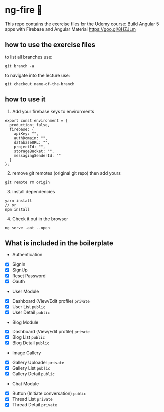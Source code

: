 # ng-fire :metal:

This repo contains the exercise files for the Udemy course: 
Build Angular 5 apps with Firebase and Angular Material 
https://goo.gl/8HZJLm


## how to use the exercise files

to list all branches use:
```
git branch -a
```

to navigate into the lecture use:
```
git checkout name-of-the-branch
```

## how to use it

1. Add your firebase keys to environments
```
export const environment = {
  production: false,
  firebase: {
    apiKey: "",
    authDomain: "",
    databaseURL: "",
    projectId: "",
    storageBucket: "",
    messagingSenderId: ""
  }
};
```

2. remove git remotes (original git repo) then add yours
```
git remote rm origin
```

3. install dependencies
```
yarn install
// or
npm install
```

4. Check it out in the browser
```
ng serve -aot --open
```

## What is included in the boilerplate

* Authentication
- [x] SignIn
- [x] SignUp
- [x] Reset Password
- [x] Oauth

* User Module
- [x] Dashboard (View/Edit profile) `private`
- [x] User List `public`
- [x] User Detail `public`

* Blog Module
- [x] Dashboard (View/Edit profile) `private`
- [x] Blog List `public`
- [x] Blog Detail `public`

* Image Gallery
- [x] Gallery Uploader `private`
- [x] Gallery List `public`
- [x] Gallery Detail `public`

* Chat Module
- [x] Button (Initiate conversation) `public`
- [x] Thread List `private`
- [x] Thread Detail `private`
